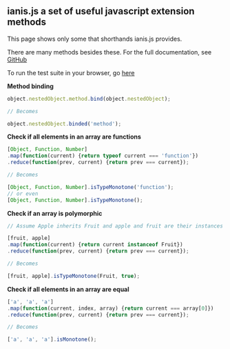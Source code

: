 ## __ianis.js__ a set of useful javascript extension methods

This page shows only some that shorthands ianis.js provides.

There are many methods besides these. For the full documentation, see [GitHub](https://github.com/v--/ianis.js)

To run the test suite in your browser, go [here](/ianis.js)

__Method binding__

```javascript
object.nestedObject.method.bind(object.nestedObject);

// Becomes

object.nestedObject.binded('method');
```

__Check if all elements in an array are functions__

```javascript
[Object, Function, Number]
.map(function(current) {return typeof current === 'function'})
.reduce(function(prev, current) {return prev === current});

// Becomes

[Object, Function, Number].isTypeMonotone('function');
// or even
[Object, Function, Number].isTypeMonotone();
```

__Check if an array is polymorphic__

```javascript
// Assume Apple inherits Fruit and apple and fruit are their instances

[fruit, apple]
.map(function(current) {return current instanceof Fruit})
.reduce(function(prev, current) {return prev === current});

// Becomes

[fruit, apple].isTypeMonotone(Fruit, true);
```

__Check if all elements in an array are equal__

```javascript
['a', 'a', 'a']
.map(function(current, index, array) {return current === array[0]})
.reduce(function(prev, current) {return prev === current});

// Becomes

['a', 'a', 'a'].isMonotone();
```
